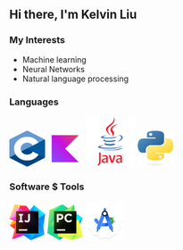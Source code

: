 ## Hi there, I'm Kelvin Liu

### My Interests
- Machine learning
- Neural Networks
- Natural language processing

### Languages
<div>
<img src="./assets/c.svg" alt="C" width=64 height=64>
<img src="./assets/kotlin.svg" alt="Kotlin" width=64 height=64>
<img src="./assets/java.png" alt="Java" width=90 height=90>
<img src="./assets/python.svg" alt="Python" width=64 height=64>
</div>

### Software $ Tools
<div>
<img src="./assets/idea.svg" alt="IDEA" width=64 height=64>
<img src="./assets/pycharm.svg" alt="PyCharm" width=64 height=64>
<img src="./assets/studio.svg" alt="Android Studio" width=70 height=70>
</div>
